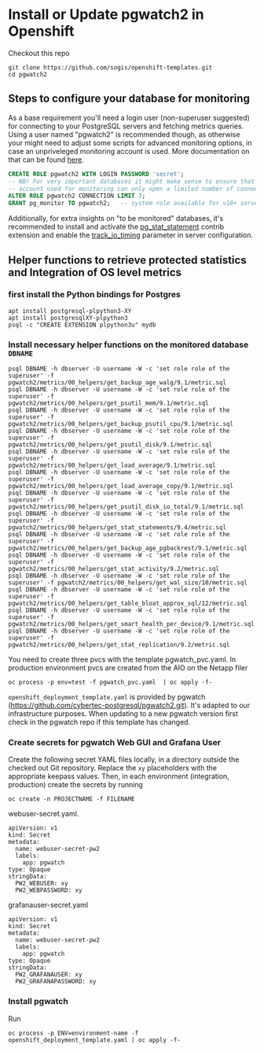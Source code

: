 # Install or Update pgwatch2 in Openshift
Checkout this repo 
```
git clone https://github.com/sogis/openshift-templates.git
cd pgwatch2
```
## Steps to configure your database for monitoring

As a base requirement you'll need a login user (non-superuser suggested) for connecting to your PostgreSQL servers and fetching metrics queries.
Using a user named "pgwatch2" is recommended though, as otherwise your might need to adjust some scripts for advanced monitoring options,
in case an unpriveleged monitoring account is used.  More documentation on that can be found [here](https://pgwatch2.readthedocs.io/en/latest/preparing_databases.html).

```sql
CREATE ROLE pgwatch2 WITH LOGIN PASSWORD 'secret';
-- NB! For very important databases it might make sense to ensure that the user
-- account used for monitoring can only open a limited number of connections (there are according checks in code also though)
ALTER ROLE pgwatch2 CONNECTION LIMIT 3;
GRANT pg_monitor TO pgwatch2;   -- system role available for v10+ servers to reduce superuser usage
```

Additionally, for extra insights on "to be monitored" databases, it's recommended to install and activate the [pg_stat_statement](https://www.postgresql.org/docs/12/pgstatstatements.html)
contrib extension and enable the [track_io_timing](https://www.postgresql.org/docs/current/static/runtime-config-statistics.html#GUC-TRACK-IO-TIMING)
parameter in server configuration.

## Helper functions to retrieve protected statistics and Integration of OS level metrics
### first install the Python bindings for Postgres
```
apt install postgresql-plpython3-XY
apt install postgresqlXY-plpython3
psql -c "CREATE EXTENSION plpython3u" mydb
```
### Install necessary helper functions on the monitored database `DBNAME`
```
psql DBNAME -h dbserver -U username -W -c 'set role role of the superuser' -f pgwatch2/metrics/00_helpers/get_backup_age_walg/9.1/metric.sql
psql DBNAME -h dbserver -U username -W -c 'set role role of the superuser' -f pgwatch2/metrics/00_helpers/get_psutil_mem/9.1/metric.sql
psql DBNAME -h dbserver -U username -W -c 'set role role of the superuser' -f pgwatch2/metrics/00_helpers/get_backup_psutil_cpu/9.1/metric.sql
psql DBNAME -h dbserver -U username -W -c 'set role role of the superuser' -f pgwatch2/metrics/00_helpers/get_psutil_disk/9.1/metric.sql
psql DBNAME -h dbserver -U username -W -c 'set role role of the superuser' -f pgwatch2/metrics/00_helpers/get_load_average/9.1/metric.sql
psql DBNAME -h dbserver -U username -W -c 'set role role of the superuser' -f pgwatch2/metrics/00_helpers/get_load_average_copy/9.1/metric.sql
psql DBNAME -h dbserver -U username -W -c 'set role role of the superuser' -f pgwatch2/metrics/00_helpers/get_psutil_disk_io_total/9.1/metric.sql
psql DBNAME -h dbserver -U username -W -c 'set role role of the superuser' -f pgwatch2/metrics/00_helpers/get_stat_statements/9.4/metric.sql
psql DBNAME -h dbserver -U username -W -c 'set role role of the superuser' -f pgwatch2/metrics/00_helpers/get_backup_age_pgbackrest/9.1/metric.sql
psql DBNAME -h dbserver -U username -W -c 'set role role of the superuser' -f pgwatch2/metrics/00_helpers/get_stat_activity/9.2/metric.sql
psql DBNAME -h dbserver -U username -W -c 'set role role of the superuser' -f pgwatch2/metrics/00_helpers/get_wal_size/10/metric.sql
psql DBNAME -h dbserver -U username -W -c 'set role role of the superuser' -f pgwatch2/metrics/00_helpers/get_table_bloat_approx_sql/12/metric.sql
psql DBNAME -h dbserver -U username -W -c 'set role role of the superuser' -f pgwatch2/metrics/00_helpers/get_smart_health_per_device/9.1/metric.sql
psql DBNAME -h dbserver -U username -W -c 'set role role of the superuser' -f pgwatch2/metrics/00_helpers/get_stat_replication/9.2/metric.sql
```
You need to create three pvcs with the template pgwatch_pvc.yaml. In production environment pvcs are created from the AIO on the Netapp filer 
``` 
oc process -p env=test -f pgwatch_pvc.yaml  | oc apply -f-
```
`openshift_deployment_template.yaml` is provided by pgwatch (https://github.com/cybertec-postgresql/pgwatch2.git). It's adapted to our infrastructure purposes.
When updating to a new pgwatch version first check in the pgwatch repo if this template has changed.

### Create secrets for pgwatch Web GUI and Grafana User
Create the following secret YAML files locally, in a directory outside the checked out Git repository. Replace the `xy` placeholders with the appropriate keepass values. Then, in each environment (integration, production) create the secrets by running
```
oc create -n PROJECTNAME -f FILENAME
```
webuser-secret.yaml.
```
apiVersion: v1
kind: Secret
metadata:
  name: webuser-secret-pw2
  labels:
    app: pgwatch
type: Opaque
stringData:
  PW2_WEBUSER: xy
  PW2_WEBPASSWORD: xy
```
grafanauser-secret.yaml
```
apiVersion: v1
kind: Secret
metadata:
  name: webuser-secret-pw2
  labels:
    app: pgwatch
type: Opaque
stringData:
  PW2_GRAFANAUSER: xy
  PW2_GRAFANAPASSWORD: xy
```
### Install pgwatch
Run
```
oc process -p ENV=environment-name -f openshift_deployment_template.yaml | oc apply -f-
```
